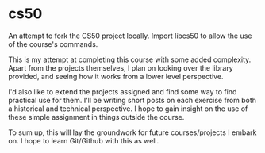 # cs50
An attempt to fork the CS50 project locally. Import libcs50 to allow the use of the course's commands.

This is my attempt at completing this course with some added complexity. Apart from the projects themselves, I plan on looking over the library provided, and seeing how it works from a lower level perspective. 

I'd also like to extend the projects assigned and find some way to find practical use for them. I'll be writing short posts on each exercise from both a historical and technical perspective. I hope to gain insight on the use of these simple assignment in things outside the course.

To sum up, this will lay the groundwork for future courses/projects I embark on. I hope to learn Git/Github with this as well.
